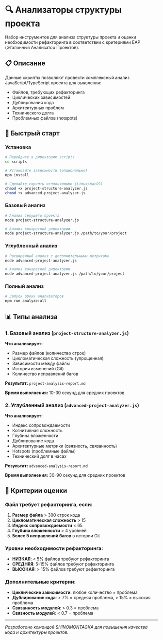 # 🔍 Анализаторы структуры проекта

Набор инструментов для анализа структуры проекта и оценки необходимости рефакторинга в соответствии с критериями EAP (Эталонный Анализатор Проектов).

## 📋 Описание

Данные скрипты позволяют провести комплексный анализ JavaScript/TypeScript проекта для выявления:

- Файлов, требующих рефакторинга
- Циклических зависимостей
- Дублирования кода
- Архитектурных проблем
- Технического долга
- Проблемных файлов (hotspots)

## 🚀 Быстрый старт

### Установка

```bash
# Перейдите в директорию scripts
cd scripts

# Установите зависимости (опционально)
npm install

# Сделайте скрипты исполняемыми (Linux/macOS)
chmod +x project-structure-analyzer.js
chmod +x advanced-project-analyzer.js
```

### Базовый анализ

```bash
# Анализ текущего проекта
node project-structure-analyzer.js

# Анализ конкретной директории
node project-structure-analyzer.js /path/to/your/project
```

### Углубленный анализ

```bash
# Расширенный анализ с дополнительными метриками
node advanced-project-analyzer.js

# Анализ конкретной директории
node advanced-project-analyzer.js /path/to/your/project
```

### Полный анализ

```bash
# Запуск обоих анализаторов
npm run analyze:all
```

## 📊 Типы анализа

### 1. Базовый анализ (`project-structure-analyzer.js`)

**Что анализирует:**
- Размер файлов (количество строк)
- Цикломатическая сложность (упрощенная)
- Зависимости между файлы
- История изменений (Git)
- Количество исправлений багов

**Результат:** `project-analysis-report.md`

**Время выполнения:** 10-30 секунд для средних проектов

### 2. Углубленный анализ (`advanced-project-analyzer.js`)

**Что анализирует:**
- Индекс сопровождаемости
- Когнитивная сложность
- Глубина вложенности
- Дублирование кода
- Архитектурные метрики (связность, связанность)
- Hotspots (проблемные файлы)
- Технический долг в часах

**Результат:** `advanced-analysis-report.md`

**Время выполнения:** 30-90 секунд для средних проектов

## 🎯 Критерии оценки

### Файл требует рефакторинга, если:

1. **Размер файла** > 300 строк кода
2. **Цикломатическая сложность** > 15
3. **Индекс сопровождаемости** < 65
4. **Глубина вложенности** > 4 уровней
5. **Более 5 исправлений багов** в истории Git

### Уровни необходимости рефакторинга:

- **НИЗКАЯ**: < 5% файлов требуют рефакторинга
- **СРЕДНЯЯ**: 5-15% файлов требуют рефакторинга
- **ВЫСОКАЯ**: > 15% файлов требуют рефакторинга

### Дополнительные критерии:

- **Циклические зависимости**: любое количество = проблема
- **Дублирование кода**: > 7% = средняя проблема, > 15% = высокая проблема
- **Связанность модулей**: > 0.3 = проблема
- **Связность модулей**: < 0.7 = проблема

---

*Разработано командой SHINOMONTAGKA для повышения качества кода и архитектуры проектов.*
